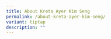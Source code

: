 ```yaml
---
title: About Kreta Ayer Kim Seng
permalink: /about-kreta-ayer-kim-seng/
variant: tiptap
description: ""
---
```

